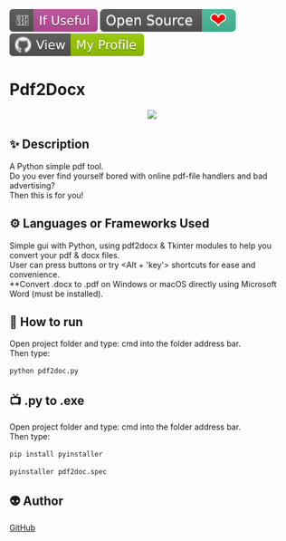 ﻿<!--Please do not remove this part-->
[![Star Badge](https://github.com/fireltom/PySimple/blob/main/demo/If_Useful.svg)](https://github.com/fireltom/PySimple/tree/main/pdf2docx)
[![Open Source Love](https://github.com/fireltom/PySimple/blob/main/demo/Open_Source.svg)](https://github.com/fireltom/PySimple)
[![View My Profile](https://github.com/fireltom/PySimple/blob/main/demo/My_Profile_green.svg)](https://github.com/fireltom)

# Pdf2Docx

<p align="center">
<img src="https://github.com/fireltom/PySimple/blob/main/ilovepdf/demo/pdf2doc.jpg">

<!--A simple photo to illustrate the project :) 

You can copy paste my markdown photo insert as following:
<p align="center">
<img src="your-image-source-here" width=40% height=40%>
-->

## ✨ Description
<!--Remove the below lines and add yours -->
A Python simple pdf tool.  
Do you ever find yourself bored with online pdf-file handlers and bad advertising?  
Then this is for you!

## ⚙️ Languages or Frameworks Used
<!--Remove the below lines and add yours -->
Simple gui with Python, using pdf2docx & Tkinter modules to help you convert your pdf & docx files.  
User can press buttons or try <Alt + 'key'> shortcuts for ease and convenience.  
**Convert .docx to .pdf on Windows or macOS directly using Microsoft Word (must be installed).  

## 🌟 How to run
Open project folder and type: cmd into the folder address bar.  
Then type:
<!--Remove the below lines and add yours -->
```bash
python pdf2doc.py
```
## 📺 .py to .exe 
Open project folder and type: cmd into the folder address bar.  
Then type:
<!--Remove the below lines and add yours -->
```bash
pip install pyinstaller
```

```bash
pyinstaller pdf2doc.spec
```

## 👽 Author
<!--Remove the below lines and add yours -->
[GitHub](https://github.com/fireltom)
